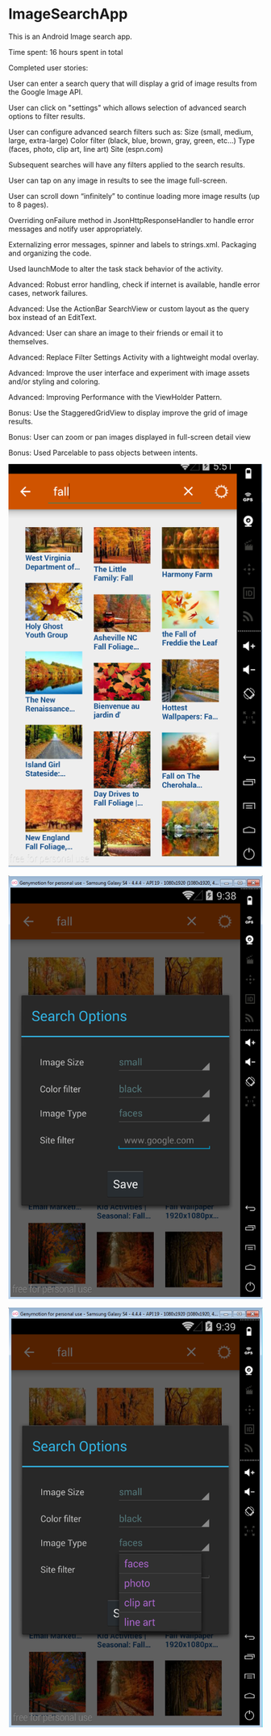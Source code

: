 # ImageSearchApp
This is an Android Image search app.

Time spent: 16 hours spent in total

Completed user stories:

User can enter a search query that will display a grid of image results from the Google Image API.

User can click on "settings" which allows selection of advanced search options to filter results.

User can configure advanced search filters such as:
Size (small, medium, large, extra-large)
Color filter (black, blue, brown, gray, green, etc...)
Type (faces, photo, clip art, line art)
Site (espn.com)

Subsequent searches will have any filters applied to the search results.

User can tap on any image in results to see the image full-screen.

User can scroll down “infinitely” to continue loading more image results (up to 8 pages).

Overriding onFailure method in JsonHttpResponseHandler to handle error messages and notify user appropriately.

Externalizing error messages, spinner and labels to strings.xml. Packaging and organizing the code.

Used launchMode to alter the task stack behavior of the activity.

Advanced: Robust error handling, check if internet is available, handle error cases, network failures.

Advanced: Use the ActionBar SearchView or custom layout as the query box instead of an EditText.

Advanced: User can share an image to their friends or email it to themselves.

Advanced: Replace Filter Settings Activity with a lightweight modal overlay.

Advanced: Improve the user interface and experiment with image assets and/or styling and coloring.

Advanced: Improving Performance with the ViewHolder Pattern.

Bonus: Use the StaggeredGridView to display improve the grid of image results.

Bonus: User can zoom or pan images displayed in full-screen detail view

Bonus: Used Parcelable to pass objects between intents.

![alt tag](https://github.com/srivats666/ImageSearchApp/blob/master/ImageSearch1.png)

![alt tag](https://github.com/srivats666/ImageSearchApp/blob/master/ImageSearch2.png)

![alt tag](https://github.com/srivats666/ImageSearchApp/blob/master/ImageSearch3.png)


